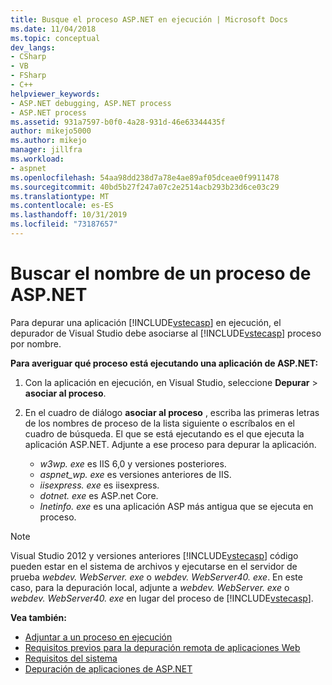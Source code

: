 ```yaml
---
title: Busque el proceso ASP.NET en ejecución | Microsoft Docs
ms.date: 11/04/2018
ms.topic: conceptual
dev_langs:
- CSharp
- VB
- FSharp
- C++
helpviewer_keywords:
- ASP.NET debugging, ASP.NET process
- ASP.NET process
ms.assetid: 931a7597-b0f0-4a28-931d-46e63344435f
author: mikejo5000
ms.author: mikejo
manager: jillfra
ms.workload:
- aspnet
ms.openlocfilehash: 54aa98dd238d7a78e4ae89af05dceae0f9911478
ms.sourcegitcommit: 40bd5b27f247a07c2e2514acb293b23d6ce03c29
ms.translationtype: MT
ms.contentlocale: es-ES
ms.lasthandoff: 10/31/2019
ms.locfileid: "73187657"
---
```

# <a name="find-the-name-of-the-aspnet-process"></a>Buscar el nombre de un proceso de ASP.NET

Para depurar una aplicación [!INCLUDE[vstecasp](../code-quality/includes/vstecasp_md.md)] en ejecución, el depurador de Visual Studio debe asociarse al [!INCLUDE[vstecasp](../code-quality/includes/vstecasp_md.md)] proceso por nombre.

**Para averiguar qué proceso está ejecutando una aplicación de ASP.NET:**

1. Con la aplicación en ejecución, en Visual Studio, seleccione **Depurar** > **asociar al proceso**.

1. En el cuadro de diálogo **asociar al proceso** , escriba las primeras letras de los nombres de proceso de la lista siguiente o escríbalos en el cuadro de búsqueda. El que se está ejecutando es el que ejecuta la aplicación ASP.NET. Adjunte a ese proceso para depurar la aplicación.

    - *w3wp. exe* es IIS 6,0 y versiones posteriores.
    - *aspnet_wp. exe* es versiones anteriores de IIS.
    - *iisexpress. exe* es iisexpress.
    - *dotnet. exe* es ASP.net Core.
    - *Inetinfo. exe* es una aplicación ASP más antigua que se ejecuta en proceso.

>[!NOTE]
>Visual Studio 2012 y versiones anteriores [!INCLUDE[vstecasp](../code-quality/includes/vstecasp_md.md)] código pueden estar en el sistema de archivos y ejecutarse en el servidor de prueba *webdev. WebServer. exe* o *webdev. WebServer40. exe*. En este caso, para la depuración local, adjunte a *webdev. WebServer. exe* o *webdev. WebServer40. exe* en lugar del proceso de [!INCLUDE[vstecasp](../code-quality/includes/vstecasp_md.md)].

**Vea también:**

- [Adjuntar a un proceso en ejecución](../debugger/attach-to-running-processes-with-the-visual-studio-debugger.md)
- [Requisitos previos para la depuración remota de aplicaciones Web](remote-debugging-aspnet-on-a-remote-iis-7-5-computer.md)
- [Requisitos del sistema](../debugger/aspnet-debugging-system-requirements.md)
- [Depuración de aplicaciones de ASP.NET](../debugger/how-to-enable-debugging-for-aspnet-applications.md)